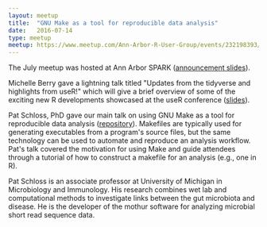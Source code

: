 ```yaml
---
layout: meetup
title:  "GNU Make as a tool for reproducible data analysis"
date:   2016-07-14
type: meetup
meetup: https://www.meetup.com/Ann-Arbor-R-User-Group/events/232198393/
---
```


The July meetup was hosted at Ann Arbor SPARK ([announcement slides](https://cdn.rawgit.com/AnnArborRUserGroup/Presentations/master/2016-07/announcements/announcements.html)).

Michelle Berry gave a lightning talk titled "Updates from the tidyverse and highlights from useR!" which will give a brief overview of some of the exciting new R developments showcased at the useR conference ([slides](https://cdn.rawgit.com/AnnArborRUserGroup/Presentations/master/2016-07/tidyverse-updates/tidyverse-updates.html)).

Pat Schloss, PhD gave our main talk on using GNU Make as a tool for reproducible data analysis ([repository](https://github.com/pschloss/make_tutorial)). Makefiles are typically used for generating executables from a program's source files, but the same technology can be used to automate and reproduce an analysis workflow. Pat's talk covered the motivation for using Make and guide attendees through a tutorial of how to construct a makefile for an analysis (e.g., one in R).

Pat Schloss is an associate professor at University of Michigan in Microbiology and Immunology. His research combines wet lab and computational methods to investigate links between the gut microbiota and disease. He is the developer of the mothur software for analyzing microbial short read sequence data.
